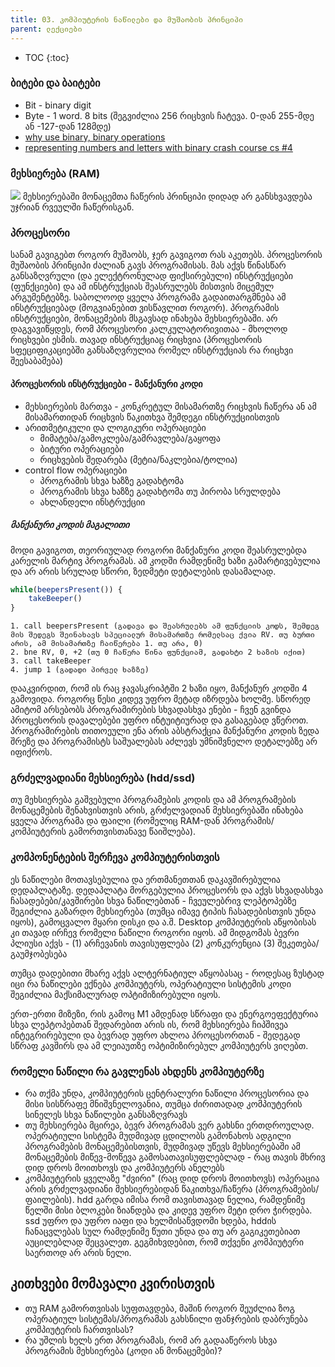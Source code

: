 ```yaml
---
title: 03. კომპიუტერის ნაწილები და მუშაობის პრინციპი
parent: ლექციები
---
```



- TOC
{:toc}

### ბიტები და ბაიტები
- Bit - binary digit
- Byte - 1 word. 8 bits (შეგვიძლია 256 რიცხვის ჩატევა. 0-დან 255-მდე ან -127-დან 128მდე)
- [why use binary, binary operations](https://www.youtube.com/results?search_query=binary+computerphile)
- [representing numbers and letters with binary crash course cs #4](https://www.youtube.com/watch?v=1GSjbWt0c9M&list=PLH2l6uzC4UEW0s7-KewFLBC1D0l6XRfye&index=5)

### მეხსიერება (RAM)
![](https://arith-matic.com/notebook/img/memory/memory-addressing.jpg)
მეხსიერებაში მონაცემთა ჩაწერის პრინციპი დიდად არ განსხვავდება უჯრიან რვეულში ჩაწერისგან.

### პროცესორი
სანამ გავიგებთ როგორ მუშაობს, ჯერ გავიგოთ რას აკეთებს. პროცესორის მუშაობის პრინციპი ძალიან გავს პროგრამისას. მას აქვს წინასწარ განსაზღვრული (და ელექტრონულად ფიქსირებული) ინსტრუქციები (ფუნქციები) და ამ ინსტრუქციას შეასრულებს მისთვის მიცემულ არგუმენტებზე. საბოლოოდ ყველა პროგრამა გადაითარგმნება ამ ინსტრუქციებად (მოგვიანებით ვისწავლით როგორ). პროგრამის ინსტრუქციები, მონაცემების მსგავსად ინახება მეხსიერებაში. არ დაგვავიწყდეს, რომ პროცესორი კალკულატორივითაა - მხოლოდ რიცხვები ესმის. თავად ინსტრუქციაც რიცხვია (პროცესორის სფეციფიკაციებში განსაზღვრულია რომელ ინსტრუქციას რა რიცხვი შეესაბამება)


#### პროცესორის ინსტრუქციები - მანქანური კოდი
- მეხსიერების მართვა - კონკრეტულ მისამართზე რიცხვის ჩაწერა ან ამ მისამართიდან რიცხვის წაკითხვა შემდეგი ინსტრუქციისთვის
- არითმეტიკული და ლოგიკური ოპერაციები
    + მიმატება/გამოკლება/გამრავლება/გაყოფა
    + ბიტური ოპერაციები
    + რიცხვების შედარება (მეტია/ნაკლებია/ტოლია)
- control flow ოპერაციები
    + პროგრამის სხვა ხაზზე გადახტომა
    + პროგრამის სხვა ხაზზე გადახტომა თუ პირობა სრულდება
    + ახლანდელი ინსტრუქციი

<div class="non-compulsory">
    
##### მანქანური კოდის მაგალითი
მოდი გავიგოთ, თეორიულად როგორი მანქანური კოდი შეასრულებდა კარელის მარტივ პროგრამას. ამ კოდში რამდენიმე ხაზი გამარტივებულია და არ არის სრულად სწორი, ზედმეტი დეტალების დასამალად.
```js
while(beepersPresent()) {
    takeBeeper()
}
```

```
1. call beepersPresent (გადავა და შეასრულებს ამ ფუნქციის კოდს, შემდეგ მის შედეგს შეინახავს სპეციალურ მისამართზე რომელსაც ქვია RV. თუ ბურთი არის, ამ მისამართზე ჩაიწერება 1. თუ არა, 0)
2. bne RV, 0, +2 (თუ 0 ჩაწერა წინა ფუნქციამ, გადახტი 2 ხაზის იქით)
3. call takeBeeper
4. jump 1 (გადადი პირველ ხაზზე)
```
</div>

დააკვირდით, რომ ის რაც ჯავასკრიპტში 2 ხაზი იყო, მანქანურ კოდში 4 გამოვიდა. როგორც წესი კიდევ უფრო მეტად იზრდება ხოლმე. სწორედ ამიტომ არსებობს პროგრამირების სხვადასხვა ენები - ჩვენ გვინდა პროცესორის დავალებები უფრო ინტუიტიურად და გასაგებად ვწეროთ. პროგრამირების თითოეული ენა არის აბსტრაქცია მანქანური კოდის ზედა შრეზე და პროგრამისტს საშუალებას აძლევს უმნიშვნელო დეტალებზე არ იფიქროს.

### გრძელვადიანი მეხსიერება (hdd/ssd)
თუ მეხსიერება გაშვებული პროგრამების კოდის და ამ პროგრამების მონაცემების შენახვისთვის არის, გრძელვადიან მეხსიერებაში ინახება ყველა პროგრამა და ფაილი (რომელიც RAM-დან პროგრამის/კომპიუტერის გამორთვისთანავე წაიშლება).


### კომპონენტების შერჩევა კომპიუტერისთვის
ეს ნაწილები მოთავსებულია და ერთმანეთთან დაკავშირებულია დედაპლატაზე. დედაპლატა მორგებულია პროცესორს და აქვს სხვადასხვა ჩასადებები/კავშირები სხვა ნაწილებთან - ჩვეულებრივ ლეპტოპებზე შეგიძლია გაზარდო მეხსიერება (თუმცა იმავე ტიპის ჩასადებისთვის უნდა იყოს), გამოცვალო მყარი დისკი და ა.შ. Desktop კომპიუტერის აწყობისას კი თავად ირჩევ რომელი ნაწილი როგორი იყოს. ამ მიდგომას ბევრი პლიუსი აქვს - (1) არჩევანის თავისუფლება (2) კონკურენცია (3) შეკეთება/გაუმჯობესება

თუმცა დადებითი მხარე აქვს ალტერნატიულ აწყობასაც - როდესაც ზუსტად იცი რა ნაწილები ექნება კომპიუტერს, ოპერატიული სისტემის კოდი შეგიძლია მაქსიმალურად ოპტიმიზირებული იყოს.

ერთ-ერთი მიზეზი, რის გამოც M1 ამდენად სწრაფი და ენერგოეფექტურია სხვა ლეპტოპებთან შედარებით არის ის, რომ მეხსიერება ჩიპშივეა ინტეგრირებული და ბევრად უფრო ახლოა პროცესორთან - შედეგად სწრაფ კავშირს და ამ ლეიაუთზე ოპტიმიზირებულ კომპიუტერს ვიღებთ. 

### რომელი ნაწილი რა გავლენას ახდენს კომპიუტერზე
- რა თქმა უნდა, კომპიუტერის ცენტრალური ნაწილი პროცესორია და მისი სისწრაფე მნიშვნელოვანია, თუმცა ძირითადად კომპიუტერის სინელეს სხვა ნაწილები განსაზღვრავს
- თუ მეხსიერება მცირეა, ბევრ პროგრამას ვერ გახსნი ერთდროულად. ოპერატიული სისტემა მუდმივად ცდილობს გამონახოს ადგილი პროგრამების მონაცემებისთვის, მუდმივად უწევს მეხსიერებაში ამ მონაცემების მიწევ-მოწევა გამოსათავისუფლებლად - რაც თავის მხრივ დიდ დროს მოითხოვს და კომპიუტერს ანელებს
- კომპიუტერის ყველაზე "ძვირი" (რაც დიდ დროს მოითხოვს) ოპერაცია არის გრძელვადიანი მეხსიერებიდან წაკითხვა/ჩაწერა (პროგრამების/ფაილების). hdd გარდა იმისა რომ თავისთავად ნელია, რამდენიმე წელში მისი ბლოკები ზიანდება და კიდევ უფრო მეტი დრო ჭირდება. ssd უფრო და უფრო იაფი და ხელმისაწვდომი ხდება, hddის ჩანაცვლებას სულ რამდენიმე წუთი უნდა და თუ არ გაგიკეთებიათ აუცილებლად შეცვალეთ. გეგმიხვდებით, რომ თქვენი კომპიუტერი საერთოდ არ არის ნელი.

## კითხვები მომავალი კვირისთვის
- თუ RAM გამორთვისას სუფთავდება, მაშინ როგორ შეუძლია ზოგ ოპერატიულ სისტემას/პროგრამას გახსნილი ფანჯრების დაბრუნება კომპიუტერის ჩართვისას?
- რა უშლის ხელს ერთ პროგრამას, რომ არ გადააწეროს სხვა პროგრამის მეხსიერება (კოდი ან მონაცემები)?

